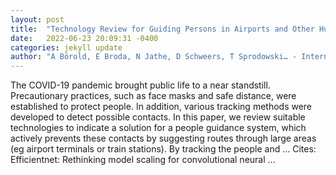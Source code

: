 ```yaml
---
layout: post
title:  "Technology Review for Guiding Persons in Airports and Other Hubs"
date:   2022-06-23 20:09:31 -0400
categories: jekyll update
author: "A Börold, E Broda, N Jathe, D Schweers, T Sprodowski… - International Conference on …, 2022"
---
```

The COVID-19 pandemic brought public life to a near standstill. Precautionary practices, such as face masks and safe distance, were established to protect people. In addition, various tracking methods were developed to detect possible contacts. In this paper, we review suitable technologies to indicate a solution for a people guidance system, which actively prevents these contacts by suggesting routes through large areas (eg airport terminals or train stations). By tracking the people and …
Cites: ‪Efficientnet: Rethinking model scaling for convolutional neural …‬  
